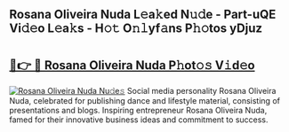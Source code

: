 ## Rosana Oliveira Nuda L𝚎a𝚔ed N𝚞𝚍e - Part-uQE Vi𝚍𝚎o L𝚎a𝚔s - H𝚘𝚝 O𝚗𝚕yf𝚊ns P𝚑𝚘tos yDjuz

# <h2><a href="http://kf756g.oniu.top/?m=Rosana+Oliveira+Nuda">🔗👉 🔴 Rosana Oliveira Nuda P𝚑ot𝚘𝚜 V𝚒d𝚎o</a></h2>

[![Rosana Oliveira Nuda Nu𝚍e𝚜](https://i.imgur.com/0qMVB7G.gif)](http://kf756g.oniu.top/?m=Rosana+Oliveira+Nuda)
Social media personality Rosana Oliveira Nuda, celebrated for publishing dance and lifestyle material, consisting of presentations and blogs. Inspiring entrepreneur Rosana Oliveira Nuda, famed for their innovative business ideas and commitment to success.  
